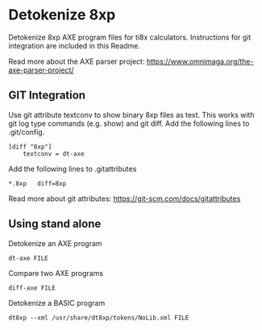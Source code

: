 # Detokenize 8xp
Detokenize 8xp AXE program files for ti8x calculators. Instructions for git integration are included in this Readme.

Read more about the AXE parser project: https://www.omnimaga.org/the-axe-parser-project/

## GIT Integration
Use git attribute textconv to show binary 8xp files as text. This works with git log type commands (e.g. show) and git diff. Add the following 
lines to .git/config. 
```
[diff "8xp"]
    textconv = dt-axe
```

Add the following lines to .gitattributes
```
*.8xp	diff=8xp
```

Read more about git attributes: https://git-scm.com/docs/gitattributes



## Using stand alone
Detokenize an AXE program
```
dt-axe FILE
```

Compare two AXE programs
```
diff-axe FILE
```

Detokenize a BASIC program

```
dt8xp --xml /usr/share/dt8xp/tokens/NoLib.xml FILE
```
